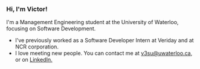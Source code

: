### Hi, I'm Victor!

I'm a Management Engineering student at the University of Waterloo, focusing on Software Development.

* I've previously worked as a Software Developer Intern at Veriday and at NCR corporation.
* I love meeting new people. You can contact me at v3su@uwaterloo.ca, or on [LinkedIn.](https://www.linkedin.com/in/victorsu21/)
